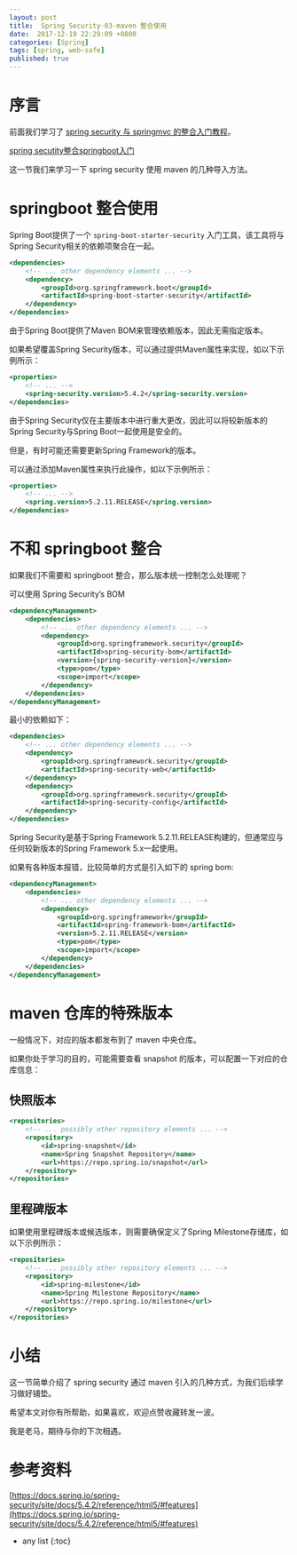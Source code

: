 ```yaml
---
layout: post
title:  Spring Security-03-maven 整合使用
date:  2017-12-19 22:29:09 +0800
categories: [Spring]
tags: [spring, web-safe]
published: true
---
```



# 序言

前面我们学习了 [spring security 与 springmvc 的整合入门教程](https://www.toutiao.com/i6884852647480787459/)。

[spring secutity整合springboot入门](https://www.toutiao.com/item/6916894767628468747/)

这一节我们来学习一下 spring security 使用 maven 的几种导入方法。

# springboot 整合使用

Spring Boot提供了一个 `spring-boot-starter-security` 入门工具，该工具将与Spring Security相关的依赖项聚合在一起。 

```xml
<dependencies>
    <!-- ... other dependency elements ... -->
    <dependency>
        <groupId>org.springframework.boot</groupId>
        <artifactId>spring-boot-starter-security</artifactId>
    </dependency>
</dependencies>
```

由于Spring Boot提供了Maven BOM来管理依赖版本，因此无需指定版本。 

如果希望覆盖Spring Security版本，可以通过提供Maven属性来实现，如以下示例所示：

```xml
<properties>
    <!-- ... -->
    <spring-security.version>5.4.2</spring-security.version>
</dependencies>
```

由于Spring Security仅在主要版本中进行重大更改，因此可以将较新版本的Spring Security与Spring Boot一起使用是安全的。 

但是，有时可能还需要更新Spring Framework的版本。

可以通过添加Maven属性来执行此操作，如以下示例所示：

```xml
<properties>
    <!-- ... -->
    <spring.version>5.2.11.RELEASE</spring.version>
</dependencies>
```


# 不和 springboot 整合

如果我们不需要和 springboot 整合，那么版本统一控制怎么处理呢？

可以使用 Spring Security’s BOM

```xml
<dependencyManagement>
    <dependencies>
        <!-- ... other dependency elements ... -->
        <dependency>
            <groupId>org.springframework.security</groupId>
            <artifactId>spring-security-bom</artifactId>
            <version>{spring-security-version}</version>
            <type>pom</type>
            <scope>import</scope>
        </dependency>
    </dependencies>
</dependencyManagement>
```

最小的依赖如下：

```xml
<dependencies>
    <!-- ... other dependency elements ... -->
    <dependency>
        <groupId>org.springframework.security</groupId>
        <artifactId>spring-security-web</artifactId>
    </dependency>
    <dependency>
        <groupId>org.springframework.security</groupId>
        <artifactId>spring-security-config</artifactId>
    </dependency>
</dependencies>
```

Spring Security是基于Spring Framework 5.2.11.RELEASE构建的，但通常应与任何较新版本的Spring Framework 5.x一起使用。 

如果有各种版本报错，比较简单的方式是引入如下的 spring bom:

```xml
<dependencyManagement>
    <dependencies>
        <!-- ... other dependency elements ... -->
        <dependency>
            <groupId>org.springframework</groupId>
            <artifactId>spring-framework-bom</artifactId>
            <version>5.2.11.RELEASE</version>
            <type>pom</type>
            <scope>import</scope>
        </dependency>
    </dependencies>
</dependencyManagement>
```

# maven 仓库的特殊版本

一般情况下，对应的版本都发布到了 maven 中央仓库。

如果你处于学习的目的，可能需要查看 snapshot 的版本，可以配置一下对应的仓库信息：

## 快照版本

```xml
<repositories>
    <!-- ... possibly other repository elements ... -->
    <repository>
        <id>spring-snapshot</id>
        <name>Spring Snapshot Repository</name>
        <url>https://repo.spring.io/snapshot</url>
    </repository>
</repositories>
```

## 里程碑版本

如果使用里程碑版本或候选版本，则需要确保定义了Spring Milestone存储库，如以下示例所示：

```xml
<repositories>
    <!-- ... possibly other repository elements ... -->
    <repository>
        <id>spring-milestone</id>
        <name>Spring Milestone Repository</name>
        <url>https://repo.spring.io/milestone</url>
    </repository>
</repositories>
```

# 小结

这一节简单介绍了 spring security 通过 maven 引入的几种方式，为我们后续学习做好铺垫。

希望本文对你有所帮助，如果喜欢，欢迎点赞收藏转发一波。

我是老马，期待与你的下次相遇。

# 参考资料

[https://docs.spring.io/spring-security/site/docs/5.4.2/reference/html5/#features](https://docs.spring.io/spring-security/site/docs/5.4.2/reference/html5/#features)

* any list
{:toc}